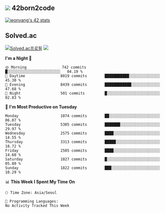
## <img src="https://img.shields.io/badge/-000000?style=flat&logo=42&logoColor=white"> 42born2code
<!--[![wonyang's 42 stats](https://badge42.vercel.app/api/v2/cl5nhe5b6007809kydha7ht42/stats?cursusId=21&coalitionId=88)](https://profile.intra.42.fr/users/wonyang)-->

[![wonyang's 42 stats](https://badge.mediaplus.ma/starryblue/wonyang?1337Badge=off&UM6P=off)](https://github.com/oakoudad/badge42)

## Solved.ac
[![Solved.ac프로필](http://mazassumnida.wtf/api/v2/generate_badge?boj=bennyws)](https://solved.ac/bennyws)
<a href="https://solved.ac/bennyws"><img src="http://mazandi.herokuapp.com/api?handle=bennyws&theme=cold"/></a>

<!--START_SECTION:waka-->
**I'm a Night 🦉** 

```text
🌞 Morning                742 commits         █░░░░░░░░░░░░░░░░░░░░░░░░   04.19 % 
🌆 Daytime                8019 commits        ███████████░░░░░░░░░░░░░░   45.30 % 
🌃 Evening                8439 commits        ████████████░░░░░░░░░░░░░   47.68 % 
🌙 Night                  501 commits         █░░░░░░░░░░░░░░░░░░░░░░░░   02.83 % 
```
📅 **I'm Most Productive on Tuesday** 

```text
Monday                   1074 commits        ██░░░░░░░░░░░░░░░░░░░░░░░   06.07 % 
Tuesday                  5305 commits        ███████░░░░░░░░░░░░░░░░░░   29.97 % 
Wednesday                2575 commits        ████░░░░░░░░░░░░░░░░░░░░░   14.55 % 
Thursday                 3313 commits        █████░░░░░░░░░░░░░░░░░░░░   18.72 % 
Friday                   2585 commits        ████░░░░░░░░░░░░░░░░░░░░░   14.60 % 
Saturday                 1027 commits        █░░░░░░░░░░░░░░░░░░░░░░░░   05.80 % 
Sunday                   1822 commits        ███░░░░░░░░░░░░░░░░░░░░░░   10.29 % 
```


📊 **This Week I Spent My Time On** 

```text
🕑︎ Time Zone: Asia/Seoul

💬 Programming Languages: 
No Activity Tracked This Week
```


<!--END_SECTION:waka-->
